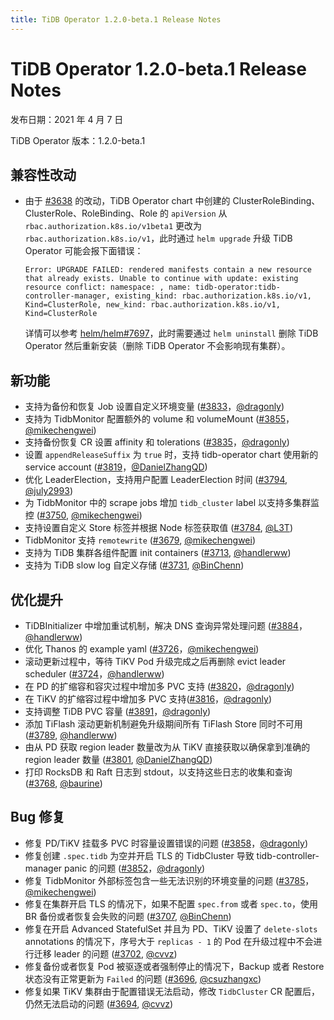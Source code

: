```yaml
---
title: TiDB Operator 1.2.0-beta.1 Release Notes
---
```


# TiDB Operator 1.2.0-beta.1 Release Notes

发布日期：2021 年 4 月 7 日

TiDB Operator 版本：1.2.0-beta.1

## 兼容性改动

- 由于 [#3638](https://github.com/pingcap/tidb-operator/pull/3638) 的改动，TiDB Operator chart 中创建的 ClusterRoleBinding、ClusterRole、RoleBinding、Role 的 `apiVersion` 从 `rbac.authorization.k8s.io/v1beta1` 更改为 `rbac.authorization.k8s.io/v1`，此时通过 `helm upgrade` 升级 TiDB Operator 可能会报下面错误：

    ```
    Error: UPGRADE FAILED: rendered manifests contain a new resource that already exists. Unable to continue with update: existing resource conflict: namespace: , name: tidb-operator:tidb-controller-manager, existing_kind: rbac.authorization.k8s.io/v1, Kind=ClusterRole, new_kind: rbac.authorization.k8s.io/v1, Kind=ClusterRole
    ```

    详情可以参考 [helm/helm#7697](https://github.com/helm/helm/issues/7697)，此时需要通过 `helm uninstall` 删除 TiDB Operator 然后重新安装（删除 TiDB Operator 不会影响现有集群）。

## 新功能

- 支持为备份和恢复 Job 设置自定义环境变量 ([#3833](https://github.com/pingcap/tidb-operator/pull/3833)，[@dragonly](https://github.com/dragonly))
- 支持为 TidbMonitor 配置额外的 volume 和 volumeMount ([#3855](https://github.com/pingcap/tidb-operator/pull/3855)，[@mikechengwei](https://github.com/mikechengwei))
- 支持备份恢复 CR 设置 affinity 和 tolerations ([#3835](https://github.com/pingcap/tidb-operator/pull/3835)，[@dragonly](https://github.com/dragonly))
- 设置 `appendReleaseSuffix` 为 `true` 时，支持 tidb-operator chart 使用新的 service account ([#3819](https://github.com/pingcap/tidb-operator/pull/3819)，[@DanielZhangQD](https://github.com/DanielZhangQD))
- 优化 LeaderElection，支持用户配置 LeaderElection 时间 ([#3794](https://github.com/pingcap/tidb-operator/pull/3794), [@july2993](https://github.com/july2993))
- 为 TidbMonitor 中的 scrape jobs 增加 `tidb_cluster` label 以支持多集群监控 ([#3750](https://github.com/pingcap/tidb-operator/pull/3750), [@mikechengwei](https://github.com/mikechengwei))
- 支持设置自定义 Store 标签并根据 Node 标签获取值  ([#3784](https://github.com/pingcap/tidb-operator/pull/3784), [@L3T](https://github.com/L3T))
- TidbMonitor 支持 `remotewrite` ([#3679](https://github.com/pingcap/tidb-operator/pull/3679), [@mikechengwei](https://github.com/mikechengwei))
- 支持为 TiDB 集群各组件配置 init containers ([#3713](https://github.com/pingcap/tidb-operator/pull/3713), [@handlerww](https://github.com/handlerww))
- 支持为 TiDB slow log 自定义存储 ([#3731](https://github.com/pingcap/tidb-operator/pull/3731), [@BinChenn](https://github.com/BinChenn))

## 优化提升

- TiDBInitializer 中增加重试机制，解决 DNS 查询异常处理问题 ([#3884](https://github.com/pingcap/tidb-operator/pull/3884)，[@handlerww](https://github.com/handlerww))
- 优化 Thanos 的 example yaml ([#3726](https://github.com/pingcap/tidb-operator/pull/3726)，[@mikechengwei](https://github.com/mikechengwei))
- 滚动更新过程中，等待 TiKV Pod 升级完成之后再删除 evict leader scheduler  ([#3724](https://github.com/pingcap/tidb-operator/pull/3724)，[@handlerww](https://github.com/handlerww))
- 在 PD 的扩缩容和容灾过程中增加多 PVC 支持 ([#3820](https://github.com/pingcap/tidb-operator/pull/3820)，[@dragonly](https://github.com/dragonly))
- 在 TiKV 的扩缩容过程中增加多 PVC 支持([#3816](https://github.com/pingcap/tidb-operator/pull/3816)，[@dragonly](https://github.com/dragonly))
- 支持调整 TiDB PVC 容量 ([#3891](https://github.com/pingcap/tidb-operator/pull/3891)，[@dragonly](https://github.com/dragonly))
- 添加 TiFlash 滚动更新机制避免升级期间所有 TiFlash Store 同时不可用 ([#3789](https://github.com/pingcap/tidb-operator/pull/3789), [@handlerww](https://github.com/handlerww))
- 由从 PD 获取 region leader 数量改为从 TiKV 直接获取以确保拿到准确的 region leader 数量 ([#3801](https://github.com/pingcap/tidb-operator/pull/3801), [@DanielZhangQD](https://github.com/DanielZhangQD))
- 打印 RocksDB 和 Raft 日志到 stdout，以支持这些日志的收集和查询 ([#3768](https://github.com/pingcap/tidb-operator/pull/3768), [@baurine](https://github.com/baurine))

## Bug 修复

- 修复 PD/TiKV 挂载多 PVC 时容量设置错误的问题 ([#3858](https://github.com/pingcap/tidb-operator/pull/3858)，[@dragonly](https://github.com/dragonly))
- 修复创建 `.spec.tidb` 为空并开启 TLS 的 TidbCluster 导致 tidb-controller-manager panic 的问题 ([#3852](https://github.com/pingcap/tidb-operator/pull/3852)，[@dragonly](https://github.com/dragonly))
- 修复 TidbMonitor 外部标签包含一些无法识别的环境变量的问题 ([#3785](https://github.com/pingcap/tidb-operator/pull/3785)，[@mikechengwei](https://github.com/mikechengwei))
- 修复在集群开启 TLS 的情况下，如果不配置 `spec.from` 或者 `spec.to`，使用 BR 备份或者恢复会失败的问题 ([#3707](https://github.com/pingcap/tidb-operator/pull/3707), [@BinChenn](https://github.com/BinChenn))
- 修复在开启 Advanced StatefulSet 并且为 PD、TiKV 设置了 `delete-slots` annotations 的情况下，序号大于 `replicas - 1` 的 Pod 在升级过程中不会进行迁移 leader 的问题 ([#3702](https://github.com/pingcap/tidb-operator/pull/3702), [@cvvz](https://github.com/cvvz))
- 修复备份或者恢复 Pod 被驱逐或者强制停止的情况下，Backup 或者 Restore 状态没有正常更新为 `Failed` 的问题 ([#3696](https://github.com/pingcap/tidb-operator/pull/3696), [@csuzhangxc](https://github.com/csuzhangxc))
- 修复如果 TiKV 集群由于配置错误无法启动，修改 `TidbCluster` CR 配置后，仍然无法启动的问题 ([#3694](https://github.com/pingcap/tidb-operator/pull/3694), [@cvvz](https://github.com/cvvz))
